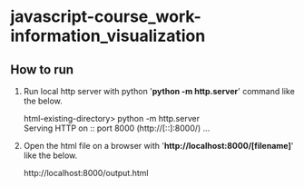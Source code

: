 # javascript-course_work-information_visualization

## How to run
1. Run local http server with python '**python -m http.server**' command like the below.

   html-existing-directory> python -m http.server  
   Serving HTTP on :: port 8000 (http://[::]:8000/) ...

2. Open the html file on a browser with '**http://localhost:8000/[filename]**' like the below.

   http://localhost:8000/output.html
